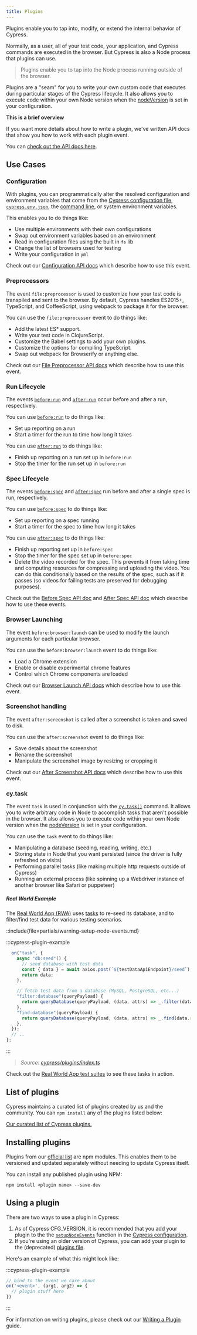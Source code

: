 ```yaml
---
title: Plugins
---
```


Plugins enable you to tap into, modify, or extend the internal behavior of
Cypress.

Normally, as a user, all of your test code, your application, and Cypress
commands are executed in the browser. But Cypress is also a Node process that
plugins can use.

> Plugins enable you to tap into the Node process running outside of the
> browser.

Plugins are a "seam" for you to write your own custom code that executes during
particular stages of the Cypress lifecycle. It also allows you to execute code
within your own Node version when the
[nodeVersion](/guides/references/configuration#Node-version) is set in your
configuration.

<Alert type="info">

<strong class="alert-header">This is a brief overview</strong>

If you want more details about how to write a plugin, we've written API docs
that show you how to work with each plugin event.

You can [check out the API docs here](/api/plugins/writing-a-plugin).

</Alert>

## Use Cases

### Configuration

With plugins, you can programmatically alter the resolved configuration and
environment variables that come from the
[Cypress configuration file](/guides/references/configuration),
[`cypress.env.json`](/guides/guides/environment-variables#Option-2-cypress-env-json),
the [command line](/guides/guides/command-line), or system environment
variables.

This enables you to do things like:

- Use multiple environments with their own configurations
- Swap out environment variables based on an environment
- Read in configuration files using the built in `fs` lib
- Change the list of browsers used for testing
- Write your configuration in `yml`

Check out our [Configuration API docs](/api/plugins/configuration-api) which
describe how to use this event.

### Preprocessors

The event `file:preprocessor` is used to customize how your test code is
transpiled and sent to the browser. By default, Cypress handles ES2015+,
TypeScript, and CoffeeScript, using webpack to package it for the browser.

You can use the `file:preprocessor` event to do things like:

- Add the latest ES\* support.
- Write your test code in ClojureScript.
- Customize the Babel settings to add your own plugins.
- Customize the options for compiling TypeScript.
- Swap out webpack for Browserify or anything else.

Check out our [File Preprocessor API docs](/api/plugins/preprocessors-api) which
describe how to use this event.

### Run Lifecycle

The events [`before:run`](/api/plugins/before-run-api) and
[`after:run`](/api/plugins/after-run-api) occur before and after a run,
respectively.

You can use [`before:run`](/api/plugins/before-run-api) to do things like:

- Set up reporting on a run
- Start a timer for the run to time how long it takes

You can use [`after:run`](/api/plugins/after-run-api) to do things like:

- Finish up reporting on a run set up in `before:run`
- Stop the timer for the run set up in `before:run`

### Spec Lifecycle

The events [`before:spec`](/api/plugins/before-spec-api) and
[`after:spec`](/api/plugins/after-spec-api) run before and after a single spec
is run, respectively.

You can use [`before:spec`](/api/plugins/before-spec-api) to do things like:

- Set up reporting on a spec running
- Start a timer for the spec to time how long it takes

You can use [`after:spec`](/api/plugins/after-spec-api) to do things like:

- Finish up reporting set up in `before:spec`
- Stop the timer for the spec set up in `before:spec`
- Delete the video recorded for the spec. This prevents it from taking time and
  computing resources for compressing and uploading the video. You can do this
  conditionally based on the results of the spec, such as if it passes (so
  videos for failing tests are preserved for debugging purposes).

Check out the [Before Spec API doc](/api/plugins/before-spec-api) and
[After Spec API doc](/api/plugins/after-spec-api) which describe how to use
these events.

### Browser Launching

The event `before:browser:launch` can be used to modify the launch arguments for
each particular browser.

You can use the `before:browser:launch` event to do things like:

- Load a Chrome extension
- Enable or disable experimental chrome features
- Control which Chrome components are loaded

Check out our [Browser Launch API docs](/api/plugins/browser-launch-api) which
describe how to use this event.

### Screenshot handling

The event `after:screenshot` is called after a screenshot is taken and saved to
disk.

You can use the `after:screenshot` event to do things like:

- Save details about the screenshot
- Rename the screenshot
- Manipulate the screenshot image by resizing or cropping it

Check out our [After Screenshot API docs](/api/plugins/after-screenshot-api)
which describe how to use this event.

### cy.task

The event `task` is used in conjunction with the
[`cy.task()`](/api/commands/task) command. It allows you to write arbitrary code
in Node to accomplish tasks that aren't possible in the browser. It also allows
you to execute code within your own Node version when the
[nodeVersion](/guides/references/configuration#Node-version) is set in your
configuration.

You can use the `task` event to do things like:

- Manipulating a database (seeding, reading, writing, etc.)
- Storing state in Node that you want persisted (since the driver is fully
  refreshed on visits)
- Performing parallel tasks (like making multiple http requests outside of
  Cypress)
- Running an external process (like spinning up a Webdriver instance of another
  browser like Safari or puppeteer)

##### <Icon name="graduation-cap"></Icon> Real World Example

The [Real World App (RWA)](https://github.com/cypress-io/cypress-realworld-app)
uses [tasks](/api/commands/task) to re-seed its database, and to filter/find
test data for various testing scenarios.

::include{file=partials/warning-setup-node-events.md}

:::cypress-plugin-example

```js
  on("task", {
    async "db:seed"() {
      // seed database with test data
      const { data } = await axios.post(`${testDataApiEndpoint}/seed`);
      return data;
    },

    // fetch test data from a database (MySQL, PostgreSQL, etc...)
    "filter:database"(queryPayload) {
      return queryDatabase(queryPayload, (data, attrs) => _.filter(data.results, attrs));
    },
    "find:database"(queryPayload) {
      return queryDatabase(queryPayload, (data, attrs) => _.find(data.results, attrs));
    },
  });
  // ..
};
```

:::

> _<Icon name="github"></Icon> Source:
> [cypress/plugins/index.ts](https://github.com/cypress-io/cypress-realworld-app/blob/develop/cypress/plugins/index.ts)_

Check out the
[Real World App test suites](https://github.com/cypress-io/cypress-realworld-app/tree/develop/cypress/tests/ui)
to see these tasks in action.

## List of plugins

Cypress maintains a curated list of plugins created by us and the community. You
can `npm install` any of the plugins listed below:

[Our curated list of Cypress plugins.](/plugins/directory)

## Installing plugins

Plugins from our [official list](/plugins/directory) are npm modules. This
enables them to be versioned and updated separately without needing to update
Cypress itself.

You can install any published plugin using NPM:

```shell
npm install <plugin name> --save-dev
```

## Using a plugin

There are two ways to use a plugin in Cypress:

1. As of Cypress CFG_VERSION, it is recommended that you add your plugin to the
   the [`setupNodeEvents`](/guides/references/configuration#setupNodeEvents)
   function in the [Cypress configuration](/guides/references/configuration).
2. If you're using an older version of Cypress, you can add your plugin to the
   (deprecated) [plugins file](/guides/references/legacy-configuration#Plugins).

Here's an example of what this might look like:

:::cypress-plugin-example

```javascript
// bind to the event we care about
on('<event>', (arg1, arg2) => {
  // plugin stuff here
})
```

:::

For information on writing plugins, please check out our
[Writing a Plugin](/api/plugins/writing-a-plugin) guide.
